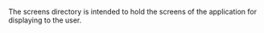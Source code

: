 The screens directory is intended to hold the screens of the application for displaying to the user. 